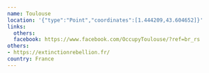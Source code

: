 ```yaml
---
name: Toulouse
location: '{"type":"Point","coordinates":[1.444209,43.604652]}'
links:
  others: 
  facebook: https://www.facebook.com/OccupyToulouse/?ref=br_rs
others:
- https://extinctionrebellion.fr/
country: France
---
```

